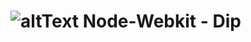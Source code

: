 # ![altText](https://raw.githubusercontent.com/rogerwang/node-webkit/master/src/resources/default_100_percent/nw.png) Node-Webkit - Dip 



